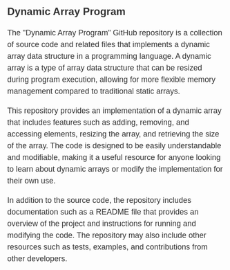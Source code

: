 <div class="description">
  <h2>Dynamic Array Program</h2>
  <p>The "Dynamic Array Program" GitHub repository is a collection of source code and related files that implements a dynamic array data structure in a programming language. A dynamic array is a type of array data structure that can be resized during program execution, allowing for more flexible memory management compared to traditional static arrays.</p>
  <p>This repository provides an implementation of a dynamic array that includes features such as adding, removing, and accessing elements, resizing the array, and retrieving the size of the array. The code is designed to be easily understandable and modifiable, making it a useful resource for anyone looking to learn about dynamic arrays or modify the implementation for their own use.</p>
  <p>In addition to the source code, the repository includes documentation such as a README file that provides an overview of the project and instructions for running and modifying the code. The repository may also include other resources such as tests, examples, and contributions from other developers.</p>
</div>

<style>
  /* CSS code for formatting the description */
  .description {
    font-family: Arial, sans-serif;
    font-size: 18px;
    color: #333;
    line-height: 1.5;
    margin-bottom: 20px;
  }

  .description h2 {
    font-size: 24px;
    font-weight: bold;
    margin-bottom: 10px;
  }

  .description p {
    margin-bottom: 10px;
  }

  .description a {
    color: #0066cc;
    text-decoration: none;
  }

  .description a:hover {
    text-decoration: underline;
  }
</style>
